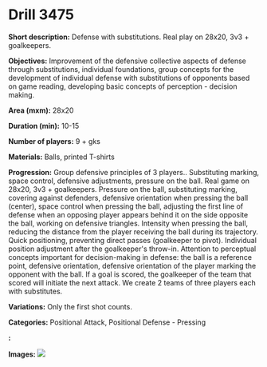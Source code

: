 # Drill 3475

**Short description:**
Defense with substitutions. Real play on 28x20, 3v3 + goalkeepers.

**Objectives:**
Improvement of the defensive collective aspects of defense through substitutions, individual foundations, group concepts for the development of individual defense with substitutions of opponents based on game reading, developing basic concepts of perception - decision making.

**Area (mxm):**
28x20

**Duration (min):**
10-15

**Number of players:**
9 + gks

**Materials:**
Balls, printed T-shirts

**Progression:**
Group defensive principles of 3 players.. Substituting marking, space control, defensive adjustments, pressure on the ball. Real game on 28x20, 3v3 + goalkeepers. Pressure on the ball, substituting marking, covering against defenders, defensive orientation when pressing the ball (center), space control when pressing the ball, adjusting the first line of defense when an opposing player appears behind it on the side opposite the ball, working on defensive triangles. Intensity when pressing the ball, reducing the distance from the player receiving the ball during its trajectory. Quick positioning, preventing direct passes (goalkeeper to pivot). Individual position adjustment after the goalkeeper's throw-in. Attention to perceptual concepts important for decision-making in defense: the ball is a reference point, defensive orientation, defensive orientation of the player marking the opponent with the ball. If a goal is scored, the goalkeeper of the team that scored will initiate the next attack. We create 2 teams of three players each with substitutes.

**Variations:**
Only the first shot counts.

**Categories:**
Positional Attack, Positional Defense - Pressing

**:**


**Images:**
![](https://www.coachingfutsal.com/\images\acd3bdb0-0eec-4ac7-b3a5-04a70881a9cc_137.png)

